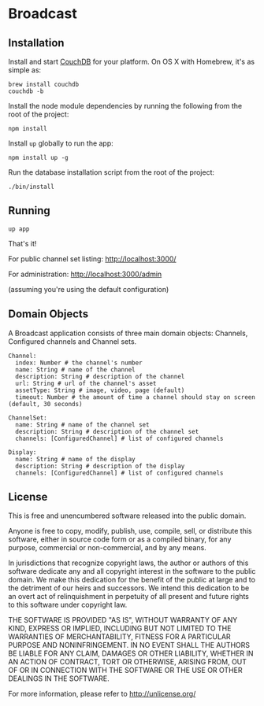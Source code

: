 # Broadcast

## Installation

Install and start [CouchDB](http://couchdb.apache.org/) for your platform. On OS
X with Homebrew, it's as simple as:

    brew install couchdb
    couchdb -b

Install the node module dependencies by running the following from the root of
the project:

    npm install

Install `up` globally to run the app:

    npm install up -g

Run the database installation script from the root of the project:

    ./bin/install

## Running

    up app

That's it!

For public channel set listing: [http://localhost:3000/](http://localhost:3000/)

For administration: [http://localhost:3000/admin](http://localhost:3000/admin)

(assuming you're using the default configuration)

## Domain Objects

A Broadcast application consists of three main domain objects: Channels,
Configured channels and Channel sets.

    Channel:
      index: Number # the channel's number
      name: String # name of the channel
      description: String # description of the channel
      url: String # url of the channel's asset
      assetType: String # image, video, page (default)
      timeout: Number # the amount of time a channel should stay on screen (default, 30 seconds)
    
    ChannelSet:
      name: String # name of the channel set
      description: String # description of the channel set
      channels: [ConfiguredChannel] # list of configured channels
    
    Display:
      name: String # name of the display
      description: String # description of the display
      channels: [ConfiguredChannel] # list of configured channels

## License

This is free and unencumbered software released into the public domain.

Anyone is free to copy, modify, publish, use, compile, sell, or
distribute this software, either in source code form or as a compiled
binary, for any purpose, commercial or non-commercial, and by any
means.

In jurisdictions that recognize copyright laws, the author or authors
of this software dedicate any and all copyright interest in the
software to the public domain. We make this dedication for the benefit
of the public at large and to the detriment of our heirs and
successors. We intend this dedication to be an overt act of
relinquishment in perpetuity of all present and future rights to this
software under copyright law.

THE SOFTWARE IS PROVIDED "AS IS", WITHOUT WARRANTY OF ANY KIND,
EXPRESS OR IMPLIED, INCLUDING BUT NOT LIMITED TO THE WARRANTIES OF
MERCHANTABILITY, FITNESS FOR A PARTICULAR PURPOSE AND NONINFRINGEMENT.
IN NO EVENT SHALL THE AUTHORS BE LIABLE FOR ANY CLAIM, DAMAGES OR
OTHER LIABILITY, WHETHER IN AN ACTION OF CONTRACT, TORT OR OTHERWISE,
ARISING FROM, OUT OF OR IN CONNECTION WITH THE SOFTWARE OR THE USE OR
OTHER DEALINGS IN THE SOFTWARE.

For more information, please refer to <http://unlicense.org/>

